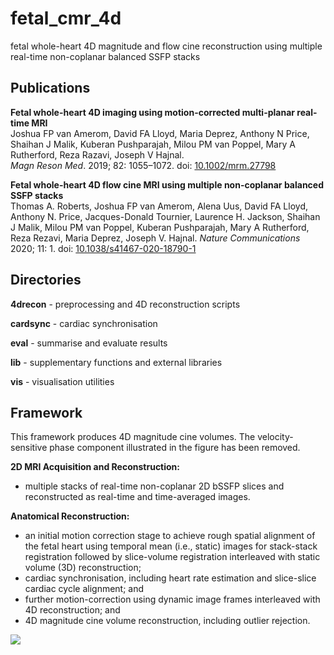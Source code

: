 # fetal_cmr_4d

fetal whole-heart 4D magnitude and flow cine reconstruction using multiple real-time non-coplanar balanced SSFP stacks

## Publications

__Fetal whole-heart 4D imaging using motion-corrected multi-planar real-time MRI__  
Joshua FP van Amerom, David FA Lloyd, Maria Deprez, Anthony N Price, Shaihan J Malik, Kuberan Pushparajah, Milou PM van Poppel, Mary A Rutherford, Reza Razavi, Joseph V Hajnal.  
_Magn Reson Med_. 2019; 82: 1055–1072. doi: [10.1002/mrm.27798](https://doi.org/10.1002/mrm.27798) 

__Fetal whole-heart 4D flow cine MRI using multiple non-coplanar balanced SSFP stacks__  
Thomas A. Roberts, Joshua FP van Amerom, Alena Uus, David FA Lloyd, Anthony N. Price, Jacques-Donald  Tournier, Laurence H. Jackson, Shaihan J Malik, Milou PM van Poppel, Kuberan Pushparajah, Mary A Rutherford, Reza Rezavi, Maria Deprez, Joseph V. Hajnal.
_Nature Communications_  2020; 11: 1. doi: [10.1038/s41467-020-18790-1](https://doi.org/10.1038/s41467-020-18790-1) 

## Directories

__4drecon__ - preprocessing and 4D reconstruction scripts  

__cardsync__ - cardiac synchronisation   

__eval__ - summarise and evaluate results

__lib__ - supplementary functions and external libraries

__vis__ - visualisation utilities

<!-- TODO: update installation description
## Installation

Add repository to MATLAB path.

Install MITK Workbench for viewing data and drawing masks: [mitk.org/wiki/The_Medical_Imaging_Interaction_Toolkit_(MITK)](http://mitk.org/wiki/The_Medical_Imaging_Interaction_Toolkit_(MITK)). Note, 2016.11 version is known to be stable.
 -->

<!-- TODO: add description of dependencies including SVRTK
## External Dependencies 
-->

## Framework 

This framework produces 4D magnitude cine volumes. The velocity-sensitive phase component illustrated in the figure has been removed.

**2D MRI Acquisition and Reconstruction:**
* multiple stacks of real-time non-coplanar 2D bSSFP slices and reconstructed as real-time and time-averaged images. 

**Anatomical Reconstruction:**
* an initial motion correction stage to achieve rough spatial alignment of the fetal heart using temporal mean (i.e., static) images for stack-stack registration followed by slice-volume registration interleaved with static volume (3D) reconstruction; 
* cardiac synchronisation, including heart rate estimation and slice-slice cardiac cycle alignment; and 
* further motion-correction using dynamic image frames interleaved with 4D reconstruction; and 
* 4D magnitude cine volume reconstruction, including outlier rejection.

![](4d_framework.png)  


<!-- TODO: update the steps below to reflect 

## Reconstruction Steps

The reconstruction process is performed using a combination of Matlab and bash scripts which call various C++ functions in the SVRTK toolbox. 

### Part 0 — Directory setup and MRI

Note: if using the demo dataset, Part 0 can be skipped.

1. __Setup__  \
create working directories,  \
e.g., in shell:  
	```shell 
	RECONDIR=~/path/to/recon/directory
	mkdir $RECONDIR
	mkdir $RECONDIR/data
	mkdir $RECONDIR/ktrecon
	mkdir $RECONDIR/mask
	mkdir $RECONDIR/cardsync
	```
	If using the demo dataset, then:
	```shell
	RECONDIR=~/fetal_cmr_4drecon_demo/tutorial_data
	```

2. __MRI__
    - acquire 2D multiple non-coplanar real-time MRI stacks of 2D data
    - reconstruct images using `ktrecon`,
    e.g., for each stack, in Matlab:
        ```matlab
        reconDirPath        = '~/path/to/recon/directory';
        seriesNo            = 0;
        rawDataFilePath     = '~/path/to/rawdata.lab';
        senseRefFilePath    = '~/path/to/senserefscan.lab';
        coilSurveyFilePath  = '~/path/to/coilsurveyscan.lab';
        outputDirPath       = fullfile( reconDirPath, 'ktrecon' );
        outputStr           = sprintf( 's%02i', seriesNo );
        reconOpts           = { 'GeometryCorrection', 'Yes' };

        mrecon_kt(   rawDataFilePath, ...
                    'senseref', senseRefFilePath, ...
                    'coilsurvey', coilSurveyFilePath, ...
                    'outputdir', outputDirPath, ...
                    'outputname', outputStr, ...
                    'patchversion', patchVersion,...
                    'reconoptionpairs', reconOpts )
        ```
    - further processsing
        - copy/move all magnitude-valued DC (s\*_dc_ab.nii.gz) and real-time (s\*_rlt_ab.nii.gz) files from 'ktrecon' directory to 'data' directory \
        e.g., in shell: 
            ```shell
            cp ktrecon/s*_dc_ab.nii.gz data;
            cp ktrecon/s*_rlt_ab.nii.gz data;
            ```

### 4D Magnitude CINE volume reconstruction

3. __Draw Fetal Heart Masks__
      - manually draw fetal heart masks for each `sXX_dc_ab.nii.gz` file (e.g., using the [Medical Imaging ToolKit (MITK) Workbench](http://mitk.org/wiki/Downloads#MITK_Workbench))
          - draw ROI containing fetal heart and great vessels for each slice
          - save segmentation as `sXX_mask_heart.nii.gz` segmentation in 'mask' directory

4. __Preprocessing__            
      - run `preproc` in Matlab,
          ```matlab
          reconDir = '~/path/to/recon/directory';
          S = preproc( reconDir );
          save( fullfile( reconDir, 'data', 'results.mat' ), 'S', '-v7.3' );
          ```
      - optionally, manually specify
          - target stack by changing value in 'data/tgt_stack_no.txt' (stacks are index 1,2,...)
          - excluded stacks/slices/frames by specifying in 'data/force_exclude_*.txt' (stacks/slices/frames are zero-indexed)
5. __Motion-Correction (static)__
    - create 3D mask of fetal chest
        - recon reference volume, \
        e.g., in shell: 
        ```shell
        RECONDIR=~/path/to/recon/directory
        ./recon_ref_vol.bash $RECONDIR ref_vol
        ```

6. __Draw Fetal Chest Mask__
      - draw fetal chest ROI using 'ref_vol.nii.gz' as a reference (e.g., using MITK)
      - save segmentation to 'mask' directory as  'mask_chest.nii.gz'
          - _note:_ the orientation of all later 3D/4D reconstructions is determined by this mask file; the orientation can be changed by applying a transformation to 'mask_chest.nii.gz' prior to further reconstructions

7. __Motion-Correction (static), continued__
	  - static (slice-wise) motion-correction, \
    e.g., in shell: 
        ```shell
        RECONDIR=~/path/to/recon/directory˜
        ./recon_dc_vol.bash $RECONDIR dc_vol
        ```
8. __Cardiac Intraslice Synchronisation__
    - heart-rate estimation
        - run `cardsync_intraslice`, in Matlab:
            ```matlab
            reconDir    = '~/path/to/recon/directory';
            dataDir     = fullfile( reconDir, 'data' );
            cardsyncDir = fullfile( reconDir, 'cardsync' );
            M = matfile( fullfile( dataDir, 'results.mat' ) );
            S = cardsync_intraslice( M.S, 'resultsDir', cardsyncDir, 'verbose', true );
            ```
9. __Reconstruct Slice Cine Volumes__
        - recon cine volume for each slice, \
        e.g., in shell: 
            ```shell
            RECONDIR=~/path/to/recon/directory
            ./recon_slice_cine.bash $RECONDIR
            ```
        - optionally, specify target slice by creating file 'data/tgt_slice_no.txt' containing target slice number (indexed starting at 1)

10. __Cardiac Interslice Synchronisation__
	- run `cardsync_interslice`, in Matlab:
		```matlab
		% setup
		reconDir    = '~/path/to/recon/directory';
		dataDir     = fullfile( reconDir, 'data' );
		cardsyncDir = fullfile( reconDir, 'cardsync' );
		cineDir     = fullfile( reconDir, 'slice_cine_vol' );    
		M = matfile( fullfile( cardsyncDir, 'results_cardsync_intraslice.mat' ) );

		% target slice
		tgtLoc = NaN;
		tgtLocFile = fullfile( dataDir, 'tgt_slice_no.txt' );
		if exist( tgtLocFile , 'file' )
		  fid = fopen( tgtLocFile, 'r' );
		  tgtLoc = fscanf( fid, '%f' );
		  fclose( fid );
		end

		% excluded slices
		excludeSlice = [];
		excludeSliceFile = fullfile( dataDir, 'force_exclude_slice.txt' );
		if exist( excludeSliceFile , 'file' )
		  fid = fopen( excludeSliceFile, 'r' );
		  excludeSlice = fscanf( fid, '%f' ) + 1;  % NOTE: slice locations in input file are zero-indexed
		  fclose( fid );
		end

		% slice-slice cardiac synchronisation
		S = cardsync_interslice( M.S, 'recondir', cineDir, 'resultsdir', cardsyncDir, 'tgtloc', tgtLoc, 'excludeloc', excludeSlice );
		```
11. __Motion-Correction (dynamic) & 4D Volumetric Reconstruction__
    - motion correction performed interleaved with 4D Reconstruction
    - recon 4D magnitude volume, \
	    e.g., in shell: 
	    ```shell
	    RECONDIR=~/path/to/recon/directory
	    ./recon_cine_vol.bash $RECONDIR cine_vol
	    ```

12. __Motion-Correction (dynamic) & 4D Magnitude Volumetric Reconstruction__  \
		e.g., in Matlab:  
		```matlab
		S = summarise_recon( '~/path/to/recon/directory/cine_vol', '~/path/to/recon/directory/cardsync', 'verbose', true );
		I = plot_info( '~/path/to/recon/directory/cine_vol/info.tsv');
		```
 
-->